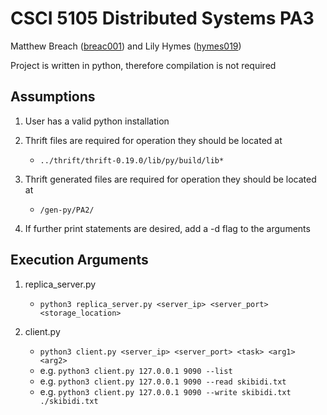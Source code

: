 # CSCI 5105 Distributed Systems PA3
Matthew Breach ([breac001](mailto:breac001@umn.edu)) and Lily Hymes ([hymes019](mailto:hymes019@umn.edu))

Project is written in python, therefore compilation is not required

## Assumptions

1. User has a valid python installation
   
2. Thrift files are required for operation they should be located at
   - `../thrift/thrift-0.19.0/lib/py/build/lib*`
  
3. Thrift generated files are required for operation they should be located at
   - `/gen-py/PA2/`

5. If further print statements are desired, add a -d flag to the arguments

## Execution Arguments

1. replica_server.py
   - `python3 replica_server.py <server_ip> <server_port> <storage_location>`

2. client.py
   - `python3 client.py <server_ip> <server_port> <task> <arg1> <arg2>`
   - e.g. `python3 client.py 127.0.0.1 9090 --list`
   - e.g. `python3 client.py 127.0.0.1 9090 --read skibidi.txt`
   - e.g. `python3 client.py 127.0.0.1 9090 --write skibidi.txt ./skibidi.txt`
